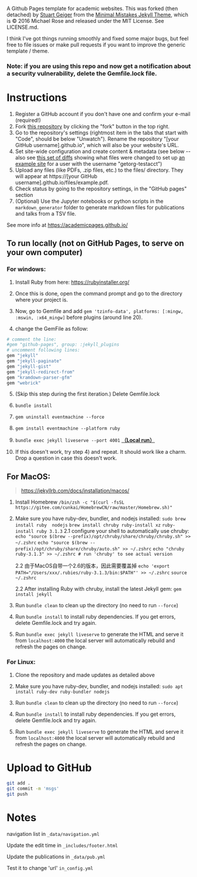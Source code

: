 A Github Pages template for academic websites. This was forked (then detached) by [Stuart Geiger](https://github.com/staeiou) from the [Minimal Mistakes Jekyll Theme](https://mmistakes.github.io/minimal-mistakes/), which is © 2016 Michael Rose and released under the MIT License. See LICENSE.md.

I think I've got things running smoothly and fixed some major bugs, but feel free to file issues or make pull requests if you want to improve the generic template / theme.

### Note: if you are using this repo and now get a notification about a security vulnerability, delete the Gemfile.lock file. 

# Instructions

1. Register a GitHub account if you don't have one and confirm your e-mail (required!)
1. Fork [this repository](https://github.com/academicpages/academicpages.github.io) by clicking the "fork" button in the top right. 
1. Go to the repository's settings (rightmost item in the tabs that start with "Code", should be below "Unwatch"). Rename the repository "[your GitHub username].github.io", which will also be your website's URL.
1. Set site-wide configuration and create content & metadata (see below -- also see [this set of diffs](http://archive.is/3TPas) showing what files were changed to set up [an example site](https://getorg-testacct.github.io) for a user with the username "getorg-testacct")
1. Upload any files (like PDFs, .zip files, etc.) to the files/ directory. They will appear at https://[your GitHub username].github.io/files/example.pdf.  
1. Check status by going to the repository settings, in the "GitHub pages" section
1. (Optional) Use the Jupyter notebooks or python scripts in the `markdown_generator` folder to generate markdown files for publications and talks from a TSV file.

See more info at https://academicpages.github.io/

## To run locally (not on GitHub Pages, to serve on your own computer)

### For windows:

 1. Install Ruby from here: https://rubyinstaller.org/

 2. Once this is done, open the command prompt and go to the directory where your project is.

 3. Now, go to Gemfile and add `gem 'tzinfo-data', platforms: [:mingw, :mswin, :x64_mingw]` before plugins (around line 20).

 4. change the GemFile as follow:

   ```BASH
   # comment the line:
   #gem "github-pages", group: :jekyll_plugins
   # uncomment following lines:
   gem "jekyll"
   gem "jekyll-paginate"
   gem "jekyll-gist"
   gem "jekyll-redirect-from"
   gem "kramdown-parser-gfm"
   gem "webrick"
   ```

 5. (Skip this step during the first iteration.) Delete Gemfile.lock

 6. `bundle install`

 7. `gem uninstall eventmachine --force`

 8. `gem install eventmachine --platform ruby`

 9. `bundle exec jekyll liveserve --port 4001` **<u>（Local run）</u>**

 10. If this doesn't work, try step 4) and repeat.
      It should work like a charm. Drop a question in case this doesn't work.

## For MacOS:
> https://jekyllrb.com/docs/installation/macos/
1. Install Homebrew `/bin/zsh -c "$(curl -fsSL https://gitee.com/cunkai/HomebrewCN/raw/master/Homebrew.sh)"`
2. Make sure you have ruby-dev, bundler, and nodejs installed: `sudo brew install ruby  nodejs`
   `brew install chruby ruby-install xz`
   `ruby-install ruby 3.1.3`
2.1 configure your shell to automatically use chruby:
   `echo "source $(brew --prefix)/opt/chruby/share/chruby/chruby.sh" >> ~/.zshrc`
   `echo "source $(brew --prefix)/opt/chruby/share/chruby/auto.sh" >> ~/.zshrc`
   `echo "chruby ruby-3.1.3" >> ~/.zshrc # run 'chruby' to see actual version`

   2.2 由于MacOS自带一个2.6的版本，因此需要覆盖掉
   `echo 'export PATH="/Users/xxx/.rubies/ruby-3.1.3/bin:$PATH"' >> ~/.zshrc`
   `source ~/.zshrc`

   2.2 After installing Ruby with chruby, install the latest Jekyll gem:
   `gem install jekyll`
1. Run `bundle clean` to clean up the directory (no need to run `--force`)
2. Run `bundle install` to install ruby dependencies. If you get errors, delete Gemfile.lock and try again.
3. Run `bundle exec jekyll liveserve` to generate the HTML and serve it from `localhost:4000` the local server will automatically rebuild and refresh the pages on change.

### For Linux:

1. Clone the repository and made updates as detailed above

2. Make sure you have ruby-dev, bundler, and nodejs installed: `sudo apt install ruby-dev ruby-bundler nodejs`
3. Run `bundle clean` to clean up the directory (no need to run `--force`)
4. Run `bundle install` to install ruby dependencies. If you get errors, delete Gemfile.lock and try again.
5. Run `bundle exec jekyll liveserve` to generate the HTML and serve it from `localhost:4000` the local server will automatically rebuild and refresh the pages on change.

# Upload to GitHub

```bash
git add .
git commit -m 'msgs'
git push
```



# Notes

navigation list in `_data/navigation.yml`

Update the edit time in `_includes/footer.html`

Update the publications in `_data/pub.yml`

Test it to change 'url' `in_config.yml`